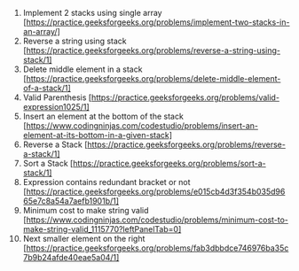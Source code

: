 1. Implement 2 stacks using single array [https://practice.geeksforgeeks.org/problems/implement-two-stacks-in-an-array/]
2. Reverse a string using stack [https://practice.geeksforgeeks.org/problems/reverse-a-string-using-stack/1]
3. Delete middle element in a stack [https://practice.geeksforgeeks.org/problems/delete-middle-element-of-a-stack/1]
4. Valid Parenthesis [https://practice.geeksforgeeks.org/problems/valid-expression1025/1]
5. Insert an element at the bottom of the stack [https://www.codingninjas.com/codestudio/problems/insert-an-element-at-its-bottom-in-a-given-stack]
6. Reverse a Stack [https://practice.geeksforgeeks.org/problems/reverse-a-stack/1]
7. Sort a Stack [https://practice.geeksforgeeks.org/problems/sort-a-stack/1]
8. Expression contains redundant bracket or not [https://practice.geeksforgeeks.org/problems/e015cb4d3f354b035d9665e7c8a54a7aefb1901b/1]
9. Minimum cost to make string valid [https://www.codingninjas.com/codestudio/problems/minimum-cost-to-make-string-valid_1115770?leftPanelTab=0]
10. Next smaller element on the right [https://practice.geeksforgeeks.org/problems/fab3dbbdce746976ba35c7b9b24afde40eae5a04/1]
